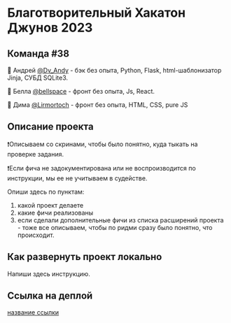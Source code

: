 # Благотворительный Хакатон Джунов 2023
## Команда #38
🔸 Андрей [@Dv_Andy](https://t.me/Dv_Andy) - бэк без опыта, Python, Flask, html-шаблонизатор Jinja, СУБД SQLite3.

🔸 Белла [@bellspace](https://t.me/bellspace) -  фронт без опыта, Js, React.

🔸 Дима [@Lirmortoch](https://t.me/Lirmortoch) - фронт без опыта, HTML, CSS, pure JS


## Описание проекта

❗️Описываем со скринами, чтобы было понятно, куда тыкать на проверке задания.

❗️Если фича не задокументирована или не воспроизводится по инструкции, мы ее не учитываем в судействе.

Опиши здесь по пунктам:

1. какой проект делаете
2. какие фичи реализованы
3. если сделали дополнительные фичи из списка расширений проекта - тоже все описываем, чтобы по ридми сразу было понятно, что происходит. 

## Как развернуть проект локально

Напиши здесь инструкцию. 

## Ссылка на деплой
[название ссылки](https://)
